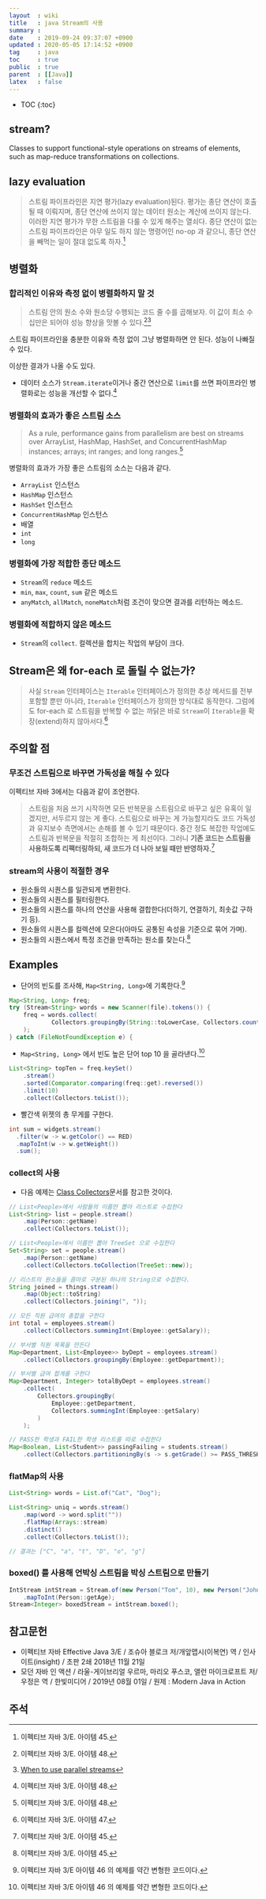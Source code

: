 ```yaml
---
layout  : wiki
title   : java Stream의 사용
summary : 
date    : 2019-09-24 09:37:07 +0900
updated : 2020-05-05 17:14:52 +0900
tag     : java
toc     : true
public  : true
parent  : [[Java]]
latex   : false
---
```

* TOC
{:toc}

## stream?

>
Classes to support functional-style operations on streams of elements, such as map-reduce transformations on collections.

## lazy evaluation

> 스트림 파이프라인은 지연 평가(lazy evaluation)된다. 평가는 종단 연산이 호출될 때 이뤄지며, 종단 연산에 쓰이지 않는 데이터 원소는 계산에 쓰이지 않는다. 이러한 지연 평가가 무한 스트림을 다룰 수 있게 해주는 열쇠다. 종단 연산이 없는 스트림 파이프라인은 아무 일도 하지 않는 명령어인 no-op 과 같으니, 종단 연산을 빼먹는 일이 절대 없도록 하자.[^effective-45]

## 병렬화

### 합리적인 이유와 측정 없이 병렬화하지 말 것

> 스트림 안의 원소 수와 원소당 수행되는 코드 줄 수를 곱해보자. 이 값이 최소 수십만은 되어야 성능 향상을 맛볼 수 있다.[^effective-48][^stream-parallel-guidance]

스트림 파이프라인을 충분한 이유와 측정 없이 그냥 병렬화하면 안 된다. 성능이 나빠질 수 있다.

이상한 결과가 나올 수도 있다.

* 데이터 소스가 `Stream.iterate`이거나 중간 연산으로 `limit`를 쓰면 파이프라인 병렬화로는 성능을 개선할 수 없다.[^effective-48]

### 병렬화의 효과가 좋은 스트림 소스

> As a rule, performance gains from parallelism are best on streams over ArrayList, HashMap, HashSet, and ConcurrentHashMap instances; arrays; int ranges; and long ranges.[^effective-48]

병렬화의 효과가 가장 좋은 스트림의 소스는 다음과 같다.
* `ArrayList` 인스턴스
* `HashMap` 인스턴스
* `HashSet` 인스턴스
* `ConcurrentHashMap` 인스턴스
* 배열
* `int`
* `long`

### 병렬화에 가장 적합한 종단 메소드

* `Stream`의 `reduce` 메소드
* `min`, `max`, `count`, `sum` 같은 메소드
* `anyMatch`, `allMatch`, `noneMatch`처럼 조건이 맞으면 결과를 리턴하는 메소드.

### 병렬화에 적합하지 않은 메소드

* `Stream`의 `collect`. 컬렉션을 합치는 작업의 부담이 크다.


## Stream은 왜 for-each 로 돌릴 수 없는가?

> 사실 `Stream` 인터페이스는 `Iterable` 인터페이스가 정의한 추상 메서드를 전부 포함할 뿐만 아니라, `Iterable` 인터페이스가 정의한 방식대로 동작한다. 그럼에도 for-each 로 스트림을 반복할 수 없는 까닭은 바로 `Stream`이 `Iterable`을 확장(extend)하지 않아서다.[^effective-47]

## 주의할 점

### 무조건 스트림으로 바꾸면 가독성을 해칠 수 있다

이펙티브 자바 3에서는 다음과 같이 조언한다.

> 스트림을 처음 쓰기 시작하면 모든 반복문을 스트림으로 바꾸고 싶은 유혹이 일겠지만, 서두르지 않는 게 좋다. 스트림으로 바꾸는 게 가능할지라도 코드 가독성과 유지보수 측면에서는 손해를 볼 수 있기 때문이다. 중간 정도 복잡한 작업에도 스트림과 반복문을 적절히 조합하는 게 최선이다. 그러니 **기존 코드는 스트림을 사용하도록 리팩터링하되, 새 코드가 더 나아 보일 때만 반영하자.**[^effective-45]

### stream의 사용이 적절한 경우

>
* 원소들의 시퀀스를 일관되게 변환한다.
* 원소들의 시퀀스를 필터링한다.
* 원소들의 시퀀스를 하나의 연산을 사용해 결합한다(더하기, 연결하기, 최솟값 구하기 등).
* 원소들의 시퀀스를 컬렉션에 모은다(아마도 공통된 속성을 기준으로 묶어 가며).
* 원소들의 시퀀스에서 특정 조건을 만족하는 원소를 찾는다.[^effective-45]

## Examples

* 단어의 빈도를 조사해, `Map<String, Long>`에 기록한다.[^effective-46-code]

```java
Map<String, Long> freq;
try (Stream<String> words = new Scanner(file).tokens()) {
    freq = words.collect(
            Collectors.groupingBy(String::toLowerCase, Collectors.counting())
    );
} catch (FileNotFoundException e) {
```

* `Map<String, Long>` 에서 빈도 높은 단어 top 10 을 골라낸다.[^effective-46-code]

```java
List<String> topTen = freq.keySet()
    .stream()
    .sorted(Comparator.comparing(freq::get).reversed())
    .limit(10)
    .collect(Collectors.toList());
```

* 빨간색 위젯의 총 무게를 구한다.

```java
int sum = widgets.stream()
  .filter(w -> w.getColor() == RED)
  .mapToInt(w -> w.getWeight())
  .sum();
```

### collect의 사용

* 다음 예제는 [Class Collectors][java-13-collectors]문서를 참고한 것이다.

```java
// List<People>에서 사람들의 이름만 뽑아 리스트로 수집한다
List<String> list = people.stream()
    .map(Person::getName)
    .collect(Collectors.toList());

// List<People>에서 이름만 뽑아 TreeSet 으로 수집한다
Set<String> set = people.stream()
    .map(Person::getName)
    .collect(Collectors.toCollection(TreeSet::new));

// 리스트의 원소들을 콤마로 구분된 하나의 String으로 수집한다.
String joined = things.stream()
    .map(Object::toString)
    .collect(Collectors.joining(", "));

// 모든 직원 급여의 총합을 구한다
int total = employees.stream()
    .collect(Collectors.summingInt(Employee::getSalary));

// 부서별 직원 목록을 만든다
Map<Department, List<Employee>> byDept = employees.stream()
    .collect(Collectors.groupingBy(Employee::getDepartment));

// 부서별 급여 합계를 구한다
Map<Department, Integer> totalByDept = employees.stream()
    .collect(
        Collectors.groupingBy(
            Employee::getDepartment,
            Collectors.summingInt(Employee::getSalary)
        )
    );

// PASS한 학생과 FAIL한 학생 리스트를 따로 수집한다
Map<Boolean, List<Student>> passingFailing = students.stream()
    .collect(Collectors.partitioningBy(s -> s.getGrade() >= PASS_THRESHOLD));
```

### flatMap의 사용

```java
List<String> words = List.of("Cat", "Dog");

List<String> uniq = words.stream()
    .map(word -> word.split(""))
    .flatMap(Arrays::stream)
    .distinct()
    .collect(Collectors.toList());

// 결과는 ["C", "a", "t", "D", "o", "g"]
```

### boxed() 를 사용해 언박싱 스트림을 박싱 스트림으로 만들기

```java
IntStream intStream = Stream.of(new Person("Tom", 10), new Person("John", 8))
    .mapToInt(Person::getAge);
Stream<Integer> boxedStream = intStream.boxed();
```


## 참고문헌

- 이펙티브 자바 Effective Java 3/E / 조슈아 블로크 저/개앞맵시(이복연) 역 / 인사이트(insight) / 초판 2쇄 2018년 11월 21일
- 모던 자바 인 액션 / 라울-게이브리얼 우르마, 마리오 푸스코, 앨런 마이크로프트 저/우정은 역 / 한빛미디어 / 2019년 08월 01일 / 원제 : Modern Java in Action

## 주석

[^effective-45]: 이펙티브 자바 3/E. 아이템 45.
[^effective-46-code]: 이펙티브 자바 3/E 아이템 46 의 예제를 약간 변형한 코드이다.
[^effective-47]: 이펙티브 자바 3/E. 아이템 47.
[^effective-48]: 이펙티브 자바 3/E. 아이템 48.
[^stream-parallel-guidance]: [When to use parallel streams][stream-parallel-guidance]

[stream-parallel-guidance]: http://gee.cs.oswego.edu/dl/html/StreamParallelGuidance.html
[java-13-collectors]: https://docs.oracle.com/en/java/javase/13/docs/api/java.base/java/util/stream/Collectors.html
